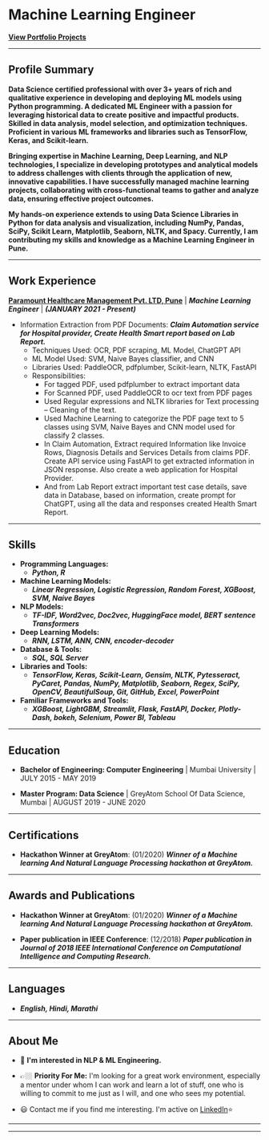 # **Machine Learning Engineer**

[**View Portfolio Projects**](https://anajikadam.github.io/portfolio/)

* **
## **Profile Summary**
**Data Science certified professional with over 3+ years of rich and qualitative experience in developing and deploying ML models using Python programming. A dedicated ML Engineer with a passion for leveraging historical data to create positive and impactful products. Skilled in data analysis, model selection, and optimization techniques. Proficient in various ML frameworks and libraries such as TensorFlow, Keras, and Scikit-learn.**

**Bringing expertise in Machine Learning, Deep Learning, and NLP technologies, I specialize in developing prototypes and analytical models to address challenges with clients through the application of new, innovative capabilities. I have successfully managed machine learning projects, collaborating with cross-functional teams to gather and analyze data, ensuring effective project outcomes.**

**My hands-on experience extends to using Data Science Libraries in Python for data analysis and visualization, including NumPy, Pandas, SciPy, Scikit Learn, Matplotlib, Seaborn, NLTK, and Spacy. Currently, I am contributing my skills and knowledge as a Machine Learning Engineer in Pune.**


* **

## **Work Experience**
[**Paramount Healthcare Management Pvt. LTD, Pune**](https://www.linkedin.com/company/paramount-healthcare-management-pvt.ltd/) | ***Machine Learning Engineer*** | ***(JANUARY 2021 - Present)***
- Information Extraction from PDF Documents:
  ***Claim Automation service for Hospital provider, Create Health Smart report based on Lab Report.***
  - Techniques Used: OCR, PDF scraping, ML Model, ChatGPT API
  - ML Model Used: SVM, Naive Bayes classifier, and CNN
  - Libraries Used: PaddleOCR, pdfplumber, Scikit-learn, NLTK, FastAPI
  - Responsibilities:
    - For tagged PDF, used pdfplumber to extract important data
    - For Scanned PDF, used PaddleOCR to ocr text from PDF pages
    - Used Regular expressions and NLTK libraries for Text processing – Cleaning of the text.
    - Used Machine Learning to categorize the PDF page text to 5 classes using SVM, Naive Bayes and CNN model used for classify 2 classes.
    - In Claim Automation, Extract required Information like Invoice Rows, Diagnosis Details and Services Details from claims PDF. Create API service using FastAPI to get extracted information in JSON response. Also create a web application for Hospital Provider.
    - And from Lab Report extract important test case details, save data in Database, based on information, create prompt for ChatGPT, using all the data and responses created Health Smart Report.


* **

## **Skills**
- **Programming Languages:**
    - ***Python, R***
- **Machine Learning Models:**
    - ***Linear Regression, Logistic Regression, Random Forest, XGBoost, SVM, Naive Bayes***
- **NLP Models:**
    - ***TF-IDF, Word2vec, Doc2vec, HuggingFace model, BERT  sentence Transformers***
- **Deep Learning Models:**
    - ***RNN, LSTM, ANN, CNN, encoder-decoder***
- **Database & Tools:**
    - ***SQL, SQL Server***
- **Libraries and Tools:**
    - ***TensorFlow, Keras, Scikit-Learn, Gensim, NLTK, Pytesseract, PyCaret, Pandas, NumPy, Matplotlib, Seaborn, Regex, SciPy, OpenCV, BeautifulSoup, Git, GitHub, Excel, PowerPoint***
- **Familiar Frameworks and Tools:**
    - ***XGBoost, LightGBM, Streamlit, Flask, FastAPI, Docker, Plotly-Dash, bokeh, Selenium, Power BI, Tableau***


* **

## **Education**
- **Bachelor of Engineering: Computer Engineering** | Mumbai University | JULY 2015 - MAY 2019

- **Master Program: Data Science** | GreyAtom School Of Data Science, Mumbai | AUGUST 2019 - JUNE 2020 

* **

## **Certifications**
- **Hackathon Winner at GreyAtom**: (01/2020)
  ***Winner of a Machine learning And Natural Language Processing hackathon at GreyAtom.***


* **

## **Awards and Publications**
- **Hackathon Winner at GreyAtom**: (01/2020)
  ***Winner of a Machine learning And Natural Language Processing hackathon at GreyAtom.***


- **Paper publication in IEEE Conference**: (12/2018)
  ***Paper publication in Journal of 2018 IEEE International Conference on Computational Intelligence and Computing Research.***


* **

## **Languages**
- ***English, Hindi, Marathi***


* **

## **About Me**
 
- 📖 **I'm interested in NLP & ML Engineering.**
 
<!-- - Besides my studies, I'm interested in learning about Life from a spiritual perspective. -->

<!-- - 👀 𝐋𝐨𝐨𝐤𝐢𝐧𝐠 𝐟𝐨𝐫 𝐦𝐲 𝐟𝐢𝐫𝐬𝐭 𝐟𝐮𝐥𝐥-𝐭𝐢𝐦𝐞 𝐫𝐨𝐥𝐞 𝐚𝐬 𝐚 𝐌𝐚𝐜𝐡𝐢𝐧𝐞 𝐋𝐞𝐚𝐫𝐧𝐢𝐧𝐠 𝐄𝐧𝐠𝐢𝐧𝐞𝐞𝐫, 𝐩𝐫𝐞𝐟𝐞𝐫𝐚𝐛𝐥𝐲 𝐬𝐭𝐚𝐫𝐭𝐢𝐧𝐠 𝐰𝐢𝐭𝐡 𝐚𝐧 𝐢𝐧𝐭𝐞𝐫𝐧𝐬𝐡𝐢𝐩. -->
  
- 👉🏼 **Priority For Me:** I'm looking for a great work environment, especially a mentor under whom I can work and learn a lot of stuff, one who is willing to commit to me just as I will, and one who sees my potential.

<!-- - ⭐ **Open to Remote Opportunities (both Internationally & within India)** -->

- 😃 Contact me if you find me interesting. I'm active on [LinkedIn](https://in.linkedin.com/in/anaji-kadam-1944b2141/)⭐

* **
* **

